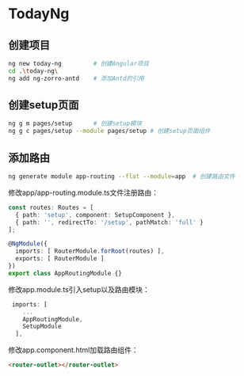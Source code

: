 # TodayNg

## 创建项目

```sh
ng new today-ng         # 创建Angular项目
cd .\today-ng\
ng add ng-zorro-antd    # 添加Antd的引用
```

## 创建setup页面

```sh
ng g m pages/setup      # 创建setup模块
ng g c pages/setup --module pages/setup # 创建setup页面组件
```

## 添加路由

```sh
ng generate module app-routing --flat --module=app  # 创建路由文件
```

修改app/app-routing.module.ts文件注册路由：
```ts
const routes: Routes = [
  { path: 'setup', component: SetupComponent },
  { path: '', redirectTo: '/setup', pathMatch: 'full' }
];

@NgModule({
  imports: [ RouterModule.forRoot(routes) ],
  exports: [ RouterModule ]
})
export class AppRoutingModule {}
```

修改app.module.ts引入setup以及路由模块：
```ts
 imports: [
    ...
    AppRoutingModule,
    SetupModule
  ],
```

修改app.component.html加载路由组件：
```html
<router-outlet></router-outlet>
```